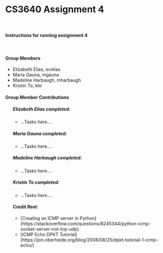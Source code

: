 <h1><strong>CS3640 Assignment 4</strong></h1> <br>
<h4><strong>Instructions for running assignment 4</strong></h4> <br>

<h4><strong>Group Members</strong></h4> <ul>
<li> Elizabeth Elias, ecelias
<li> Maria Gauna, mgauna
<li> Madeline Harbaugh, mharbaugh
<li> Kristin To, kto
</ul>

<h4><strong>Group Member Contributions</strong></h4> <ul>
<h5> Elizabeth Elias completed: </h5> <ul>
<li> ...Tasks here....
</ul>
<h5> Maria Gauna completed: </h5> <ul>
<li> ...Tasks here....
</ul>
<h5> Madeline Harbaugh completed: </h5> <ul>
<li> ...Tasks here....
</ul>
<h5> Kristin To completed: </h5> <ul>
<li> ...Tasks here....
</ul>

<h4><strong>Credit Reel:</strong></h4> <ul>
<li>[Creating an ICMP server in Python](https://stackoverflow.com/questions/8245344/python-icmp-socket-server-not-tcp-udp)
<li>[ICMP Echo DPKT Tutorial](https://jon.oberheide.org/blog/2008/08/25/dpkt-tutorial-1-icmp-echo/)
</ul>